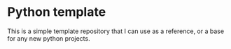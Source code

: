 # Python template

This is a simple template repository that I can use as a reference, or a base for any new python projects.
